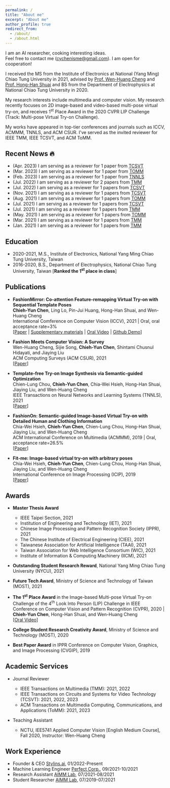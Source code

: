 ```yaml
---
permalink: /
title: "About me"
excerpt: "About me"
author_profile: true
redirect_from: 
  - /about/
  - /about.html
---
```


I am an AI researcher, cooking interesting ideas. 
<br> Feel free to contact me (<cychenisme@gmail.com>). I am open for cooperation!

I received the MS from the Institute of Electronics at National (Yang Ming) Chiao Tung University in 2021, advised by [Prof. Wen-Huang Cheng](http://aimmlab.nctu.edu.tw/whcheng/index.html) and [Prof. Hong-Han Shuai](https://basiclab.lab.nycu.edu.tw/) and BS from the Department of Electrophysics at National Chiao Tung University in 2020. 

My research interests include multimedia and computer vision. My research recently focuses on 2D image-based and video-based multi-pose virtual try-on, and receives 1<sup>st</sup> Place Award in the 2020 CVPR LIP Challenge (Track: Multi-pose Virtual Try-on Challenge). 

My works have appeared in top-tier conferences and journals such as ICCV, ACMMM, TNNLS, and ACM CSUR. I've served as the invited reviewer for IEEE TMM, IEEE TCSVT, and ACM ToMM.

<!-- A data-driven personal website -->

## Recent News :fire:
- (Apr. 2023) I am serving as a reviewer for 1 paper from [TCSVT](https://ieeexplore.ieee.org/xpl/RecentIssue.jsp?punumber=76)
- (Mar. 2023) I am serving as a reviewer for 1 paper from [TOMM](https://dl.acm.org/journal/tomm)
- (Feb. 2023) I am serving as a reviewer for 1 paper from [TNNLS](https://ieeexplore.ieee.org/xpl/RecentIssue.jsp?punumber=5962385)
- (Jul. 2022) I am serving as a reviewer for 2 papers from [TMM](https://ieeexplore.ieee.org/xpl/RecentIssue.jsp?punumber=6046)
- (Jul. 2022) I am serving as a reviewer for 1 papers from [TCSVT](https://ieeexplore.ieee.org/xpl/RecentIssue.jsp?punumber=76)
- (Nov. 2021) I am serving as a reviewer for 1 papers from [TCSVT](https://ieeexplore.ieee.org/xpl/RecentIssue.jsp?punumber=76)
- (Aug. 2021) I am serving as a reviewer for 1 papers from [TOMM](https://dl.acm.org/journal/tomm)
- (Jul. 2021) I am serving as a reviewer for 1 papers from [TCSVT](https://ieeexplore.ieee.org/xpl/RecentIssue.jsp?punumber=76)
- (Jul. 2021) I am serving as a reviewer for 1 papers from [TMM](https://ieeexplore.ieee.org/xpl/RecentIssue.jsp?punumber=6046)
- (May. 2021) I am serving as a reviewer for 1 papers from [TOMM](https://dl.acm.org/journal/tomm)
- (Mar. 2021) I am serving as a reviewer for 1 papers from [TMM](https://ieeexplore.ieee.org/xpl/RecentIssue.jsp?punumber=6046)
- (Jan. 2021) I am serving as a reviewer for 1 papers from [TMM](https://ieeexplore.ieee.org/xpl/RecentIssue.jsp?punumber=6046)

## Education
- 2020-2021, M.S., Institute of Electronics, National Yang Ming Chiao Tung University, Taiwan
- 2016-2020, B.S., Department of Electrophysics, National Chiao Tung University, Taiwan [**Ranked the 1<sup>st</sup> place in class**]

## Publications
- **FashionMirror: Co-attention Feature-remapping Virtual Try-on with Sequential Template Poses** 
<br> **Chieh-Yun Chen**, Ling Lo, Pin-Jui Huang, Hong-Han Shuai, and Wen-Huang Cheng
<br> International Comference on Computer Vision (ICCV), 2021 | Oral, oral acceptance rate=3%
<br> [[Paper](https://openaccess.thecvf.com/content/ICCV2021/papers/Chen_FashionMirror_Co-Attention_Feature-Remapping_Virtual_Try-On_With_Sequential_Template_Poses_ICCV_2021_paper.pdf) 
\| [Supplementary materials](https://openaccess.thecvf.com/content/ICCV2021/supplemental/Chen_FashionMirror_Co-Attention_Feature-Remapping_ICCV_2021_supplemental.pdf) 
\| [Oral Video](https://youtu.be/1qPQWZmUbow) 
\| [Github Demo](https://github.com/FashionMirror/FashionMirror)]

- **Fashion Meets Computer Vision: A Survey** 
<br> Wen-Huang Cheng, Sijie Song, **Chieh-Yun Chen**, Shintami Chusnul Hidayati, and Jiaying Liu
<br> ACM Computing Surveys (ACM CSUR), 2021 
<br> [[Paper](https://dl.acm.org/doi/pdf/10.1145/3447239)] 

- **Template-free Try-on Image Synthesis via Semantic-guided Optimization** 
<br> Chien-Lung Chou, **Chieh-Yun Chen**, Chia-Wei Hsieh, Hong-Han Shuai, Jiaying Liu, and Wen-Huang Cheng
<br> IEEE Transactions on Neural Networks and Learning Systems (TNNLS), 2021 
<br> [[Paper](https://arxiv.org/pdf/2102.03503.pdf)]

- **FashionOn: Semantic-guided Image-based Virtual Try-on with Detailed Human and Clothing Information** 
<br> Chia-Wei Hsieh, **Chieh-Yun Chen**, Chien-Lung Chou, Hong-Han Shuai, Jiaying Liu, and Wen-Huang Cheng
<br> ACM International Conference on Multimedia (ACMMM), 2019 | Oral, acceptance rate=26.5%
<br> [[Paper](http://39.96.165.147/Pub%20Files/2019/hcw_mm19.pdf)]

- **Fit-me: Image-based virtual try-on with arbitrary poses** 
<br> Chia-Wei Hsieh, **Chieh-Yun Chen**, Chien-Lung Chou, Hong-Han Shuai, Jiaying Liu, and Wen-Huang Cheng
<br> International Conference on Image Processing (ICIP), 2019 
<br> [[Paper](https://ieeexplore.ieee.org/document/8803681)]

## Awards

- **Master Thesis Award**
  -  IEEE Taipei Section, 2021
  -  Institution of Engineering and Technology (IET), 2021
  -  Chinese Image Processing and Pattern Recognition Society (IPPR), 2021
  -  The Chinese Institute of Electrical Engineering (CIEE), 2021
  -  Taiwanese Association for Artificial Intelligence (TAAI), 2021
  -  Taiwan Association for Web Intelligence Consortium (WIC), 2021
  -  Institute of Information & Computing Machinery (IICM), 2021

- **Outstanding Student Research Reward**, National Yang Ming Chiao Tung University (NYCU), 2021

- **Future Tech Award**, Ministry of Science and Technology of Taiwan (MOST), 2021

- **The 1<sup>st</sup> Place Award** in the Image-based Multi-pose Virtual Try-on Challenge of the 4<sup>th</sup> Look Into Person (LIP) Challenge in IEEE Conference on Computer Vision and Pattern Recognition (CVPR), 2020 | **Chieh-Yun Chen**, Hong-Han Shuai, and Wen-Huang Cheng
<br> [[Oral Video](https://www.youtube.com/watch?v=zloK9g6RvYk)]

- **College Student Research Creativity Award**, Ministry of Science and Technology (MOST), 2020

- **Best Paper Award** in IPPR Conference on Computer Vision, Graphics, and Image Processing (CVGIP), 2019

## Academic Services

- Journal Reviewer

  * IEEE Transactions on Multimedia (TMM): 2021, 2022
  * IEEE Transactions on Circuits and Systems for Video Technology (TCSVT): 2021, 2022, 2023
  * ACM Transactions on Multimedia Computing, Communications, and Applications (ToMM): 2021, 2023


- Teaching Assistant

  * NCTU, IEE5741 Applied Computer Vision [English Medium Course], Fall 2020, Instructor: Wen-Huang Cheng

## Work Experience

- Founder & CEO [Stylins.ai](https://stylins.ai/), 01/2022-Present
- Machine Learning Engineer [Perfect Corp.](https://www.perfectcorp.com/business), 09/2021-10/2021
- Research Assistant [AIMM Lab](https://aimm.lab.nycu.edu.tw/), 07/2021-08/2021
- Student Researcher [AIMM Lab](https://aimm.lab.nycu.edu.tw/), 07/2019-07/2021
